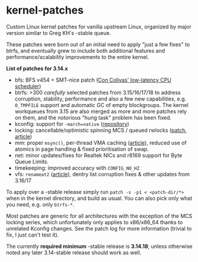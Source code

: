 kernel-patches
==============

Custom Linux kernel patches for vanilla upstream Linux, organized by major version similar to Greg KH's -stable queue.

These patches were born out of an initial need to apply "just a few fixes" to btrfs, and eventually grew to include both additional features and performance/scalability improvements to the entire kernel.

**List of patches for 3.14.x**

- bfs: BFS v454 + SMT-nice patch ([Con Colivas' low-latency CPU scheduler](http://ck-hack.blogspot.com/))
- btrfs: >300 _carefully_ selected patches from 3.15/16/17/18 to address corruption, stability, performance and also a few new capabilities, e.g. `O_TMPFILE` support and automatic GC of empty blockgroups. The kernel workqueues from 3.15 are also merged as more and more patches rely on them, and the notorious "hung task" problem has been fixed.
- kconfig: support for `-march=native` ([repository](https://github.com/graysky2/kernel_gcc_patch))
- locking: cancellable/optimistic spinning MCS / queued rwlocks ([patch](http://bit.ly/Xq41R6), [article]( http://lwn.net/Articles/590243/))
- mm: proper `msync()`, per-thread VMA caching ([article](http://lwn.net/Articles/589475/)), reduced use of atomics in page handling & fixed prioritisation of swap.
- net: minor updates/fixes for Realtek NICs and r8169 support for Byte Queue Limits.
- timekeeping: improved accuracy with `CONFIG_NO_HZ`
- vfs: `renameat2` ([article](http://lwn.net/Articles/592952/)), dentry list corruption fixes & other updates from 3.16/17

To apply over a -stable release simply run `patch -s -p1 < <patch-dir/*>` when in the kernel directory, and build as usual. You can also pick only what you need, e.g. only `btrfs-*`.

Most patches are generic for all architectures with the exception of the MCS locking series, which unfortunately only applies to x86/x86_64 thanks to unrelated Kconfig changes. See the patch log for more information (trivial to fix, I just can't test it).

The currently **required minimum** -stable release is **3.14.18**; unless otherwise noted any later 3.14-stable release should work as well.
